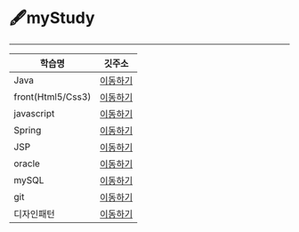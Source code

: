 # 🖋️myStudy
----

|학습명|깃주소|
|------|----|
|Java|[이동하기](https://github.com/gahuileeee/Java)|
|front(Html5/Css3)|[이동하기](https://github.com/gahuileeee/frontStudy)|
|javascript|[이동하기](https://github.com/gahuileeee/javascript)|
|Spring|[이동하기](https://github.com/gahuileeee/springStudy)|
|JSP|[이동하기](https://github.com/gahuileeee/JSP)|
|oracle|[이동하기](https://github.com/gahuileeee/oracle)|
|mySQL|[이동하기](https://github.com/gahuileeee/sql)|
|git|[이동하기](https://github.com/gahuileeee/GitTest)|
|디자인패턴|[이동하기](https://github.com/gahuileeee/designPattern)|

